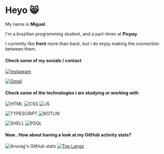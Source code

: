 
<h1>Heyo 😸</h3>

My name is <strong>Miguel</strong>.

I'm a brazilian programming student, and a part-timer at <strong>Picpay</strong>.

I currently like <strong>front</strong> more than back, but i do enjoy making the connection between them.

#### Check some of my socials / contact

[![Instagram](https://img.shields.io/badge/Instagram-E4405F?style=for-the-badge&logo=instagram&logoColor=white)](https://www.instagram.com/miguel_eross/)

[![Gmail](https://img.shields.io/badge/Gmail-4A154B?style=for-the-badge&logo=gmail&logoColor=white)](mailto:m.esoares.ext@picpay.com)

#### Check some of the technologies i am studying or working with

![HTML](https://img.shields.io/badge/HTML-239120?style=for-the-badge&logo=html5&logoColor=white)
![CSS](https://img.shields.io/badge/CSS-239120?&style=for-the-badge&logo=css3&logoColor=white)
![JS](https://img.shields.io/badge/JavaScript-F7DF1E?style=for-the-badge&logo=javascript&logoColor=black)

![TYPESCRIPT](https://img.shields.io/badge/TypeScript-007ACC?style=for-the-badge&logo=typescript&logoColor=white)
![KOTLIN](https://img.shields.io/badge/Kotlin-0095D5?&style=for-the-badge&logo=kotlin&logoColor=white)

![SHELL](https://img.shields.io/badge/Shell_Script-121011?style=for-the-badge&logo=gnu-bash&logoColor=white)
![PSQL](https://img.shields.io/badge/PostgreSQL-316192?style=for-the-badge&logo=postgresql&logoColor=white)

#### Now.. How about having a look at my GitHub activity stats?

![Anurag's GitHub stats](https://github-readme-stats.vercel.app/api?username=herlss&show_icons=true&theme=highcontrast)
[![Top Langs](https://github-readme-stats.vercel.app/api/top-langs/?username=herlss&layout=compact&theme=highcontrast)](https://github.com/anuraghazra/github-readme-stats)

